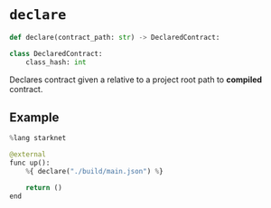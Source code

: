 # `declare`

```python
def declare(contract_path: str) -> DeclaredContract:

class DeclaredContract:
    class_hash: int
```
Declares contract given a relative to a project root path to **compiled** contract.


## Example

```python
%lang starknet

@external
func up():
    %{ declare("./build/main.json") %}

    return ()
end

```